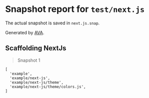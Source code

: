 # Snapshot report for `test/next.js`

The actual snapshot is saved in `next.js.snap`.

Generated by [AVA](https://avajs.dev).

## Scaffolding NextJs

> Snapshot 1

    [
      'example',
      'example/next-js',
      'example/next-js/theme',
      'example/next-js/theme/colors.js',
    ]
